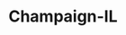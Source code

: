 ---
title: Champaign-IL
slug: champaign-il
f_state:
- cms/state/illinois.md
f_locations:
- cms/payday-loan/check-go-9768.md
- cms/payday-loan/check-into-cash-11766.md
- cms/payday-loan/check-into-cash-illinois-llc-12971.md
- cms/payday-loan/fast-payday-loans-17891.md
- cms/payday-loan/fast-payday-loans-17892.md
- cms/payday-loan/first-choice-loans-18565.md
- cms/payday-loan/first-payday-loans-18615.md
- cms/payday-loan/illini-currency-exchange-19536.md
- cms/payday-loan/illini-currency-exchange-19537.md
- cms/payday-loan/lendnation-20294.md
- cms/payday-loan/midstate-collection-solutions-inc-20867.md
- cms/payday-loan/payday-loans-24009.md
- cms/payday-loan/personal-check-advance-24329.md
- cms/payday-loan/security-finance-26277.md
- cms/payday-loan/title-cash-of-illinois-27819.md
updated-on: '2024-05-30T13:41:28.615Z'
created-on: '2024-05-30T13:41:28.615Z'
published-on: '2024-05-30T13:54:32.469Z'
f_city: Champaign
layout: '[city].html'
tags: city
---